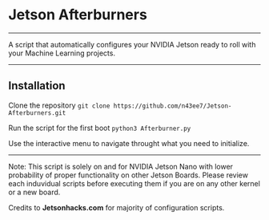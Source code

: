# Jetson Afterburners
___________________________________________________________________________________________
A script that automatically configures your NVIDIA Jetson ready to roll with your Machine Learning projects.
_____________________________________________________________________________________________
## Installation
Clone the repository
``` git clone https://github.com/n43ee7/Jetson-Afterburners.git ```

Run the script for the first boot
``` python3 Afterburner.py ```

Use the interactive menu to navigate throught what you need to initialize.

_______________________________________________________________________________________________
Note: 
This script is solely on and for NVIDIA Jetson Nano with lower probability of proper functionality on other Jetson Boards. Please review each induvidual scripts before executing them if you are on any other kernel or a new board.

Credits to __Jetsonhacks.com__ for majority of configuration scripts.
